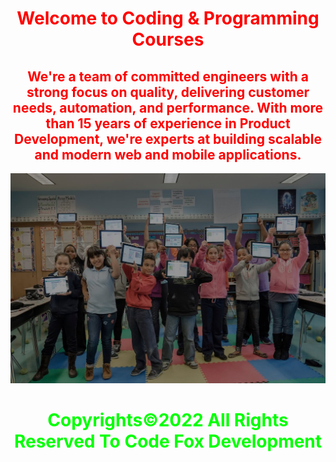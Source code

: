 <html>
    <center>
     <h1 style="color:red">
    Welcome to Coding & Programming Courses</h1>   
    <link rel="icon" type="image/x-icon" href="favicon.ico">
    <link rel="stylesheet" href="world.css">
      <h2 style="color:red">We're a team of committed engineers with a strong focus on quality, delivering customer needs, automation, and performance. With more than 15 years of experience in Product Development, we're experts at building scalable and modern web and mobile applications.</h2><img src="https://raw.githubusercontent.com/Ghost00Shell/CodeFoxDevelopment/main/68747470733a2f2f636f64652e6f72672f696d616765732f686f6d65706167652f616e6e6f756e63656d656e742e6a7067.jpg"><br>
     <h1 style="color:#00ff00">Copyrights&copy;2022 All Rights Reserved To Code Fox Development</h1>
         <link href="//netdna.bootstrapcdn.com/font-awesome/4.1.0/css/font-awesome.min.css" rel="stylesheet">
<body> 
<script type="module" src="https://unpkg.com/ionicons@5.5.2/dist/ionicons/ionicons.esm.js"></script>
<script nomodule src="https://unpkg.com/ionicons@5.5.2/dist/ionicons/ionicons.js"></script>
</body>
